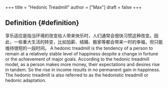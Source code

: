 +++
title = "Hedonic Treadmill"
author = ["Max"]
draft = false
+++

## Definition {#definition}

享乐适应是指当环境的改变给人带来快乐时，人们通常会很快习惯这种改变。因此，一些重大生活的转变，比如加薪、结婚、搬家等都会带来一时的幸福，但只能维持很短的一段时间。
A hedonic treadmill is the tendency of a person to remain at a relatively stable level of happiness despite a change in fortune or the achievement of major goals. According to the hedonic treadmill model, as a person makes more money, their expectations and desires rise in tandem. So the rise in income results in no permanent gain in happiness. The hedonic treadmill is also referred to as the hedonistic treadmill or hedonic adaptation.
